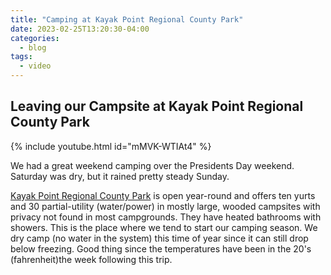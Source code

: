 ```yaml
---
title: "Camping at Kayak Point Regional County Park"
date: 2023-02-25T13:20:30-04:00
categories:
  - blog
tags:
  - video
---
```


## Leaving our Campsite at Kayak Point Regional County Park

{% include youtube.html id="mMVK-WTIAt4" %}

We had a great weekend camping over the Presidents Day weekend.  Saturday was dry, but it rained pretty steady Sunday.  

[Kayak Point Regional County Park](https://snohomishcountywa.gov/Facilities/Facility/Details/Kayak-Point-Regional-County-Park-51) is open year-round and offers ten yurts and 30 partial-utility (water/power) in mostly large, wooded campsites with privacy not found in most campgrounds.  They have heated bathrooms with showers.  This is the place where we tend to start our camping season.  We dry camp (no water in the system) this time of year since it can still drop below freezing.  Good thing since the temperatures have been in the 20's (fahrenheit)the week following this trip.